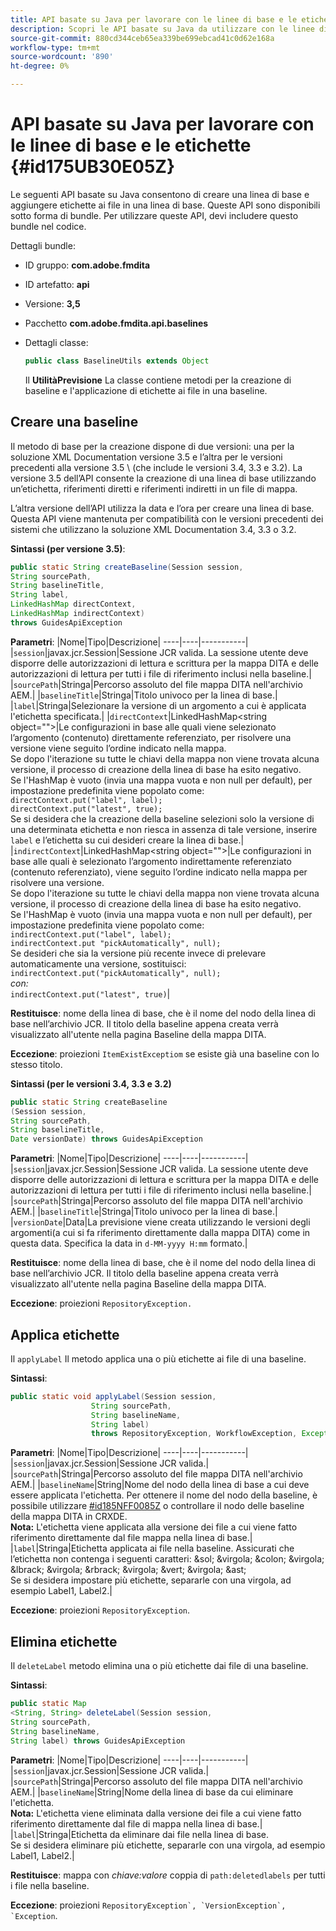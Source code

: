 ```yaml
---
title: API basate su Java per lavorare con le linee di base e le etichette
description: Scopri le API basate su Java da utilizzare con le linee di base e le etichette
source-git-commit: 880cd344ceb65ea339be699ebcad41c0d62e168a
workflow-type: tm+mt
source-wordcount: '890'
ht-degree: 0%

---
```


# API basate su Java per lavorare con le linee di base e le etichette {#id175UB30E05Z}

Le seguenti API basate su Java consentono di creare una linea di base e aggiungere etichette ai file in una linea di base. Queste API sono disponibili sotto forma di bundle. Per utilizzare queste API, devi includere questo bundle nel codice.

Dettagli bundle:

- ID gruppo: **com.adobe.fmdita**

- ID artefatto: **api**

- Versione: **3,5**

- Pacchetto **com.adobe.fmdita.api.baselines**

- Dettagli classe:

  ```JAVA
  public class BaselineUtils extends Object
  ```

  Il **UtilitàPrevisione** La classe contiene metodi per la creazione di baseline e l&#39;applicazione di etichette ai file in una baseline.


## Creare una baseline

Il metodo di base per la creazione dispone di due versioni: una per la soluzione XML Documentation versione 3.5 e l’altra per le versioni precedenti alla versione 3.5 \ (che include le versioni 3.4, 3.3 e 3.2\). La versione 3.5 dell’API consente la creazione di una linea di base utilizzando un’etichetta, riferimenti diretti e riferimenti indiretti in un file di mappa.

L’altra versione dell’API utilizza la data e l’ora per creare una linea di base. Questa API viene mantenuta per compatibilità con le versioni precedenti dei sistemi che utilizzano la soluzione XML Documentation 3.4, 3.3 o 3.2.

**Sintassi \(per versione 3.5\)**:

```JAVA
public static String createBaseline(Session session, 
String sourcePath, 
String baselineTitle, 
String label, 
LinkedHashMap directContext, 
LinkedHashMap indirectContext) 
throws GuidesApiException
```

**Parametri**: |Nome|Tipo|Descrizione| ----|----|-----------| |`session`|javax.jcr.Session|Sessione JCR valida. La sessione utente deve disporre delle autorizzazioni di lettura e scrittura per la mappa DITA e delle autorizzazioni di lettura per tutti i file di riferimento inclusi nella baseline.| |`sourcePath`|Stringa|Percorso assoluto del file mappa DITA nell&#39;archivio AEM.| |`baselineTitle`|Stringa|Titolo univoco per la linea di base.| |`label`|Stringa|Selezionare la versione di un argomento a cui è applicata l&#39;etichetta specificata.| |`directContext`|LinkedHashMap&lt;string object=&quot;&quot;>|Le configurazioni in base alle quali viene selezionato l’argomento \(contenuto\) direttamente referenziato, per risolvere una versione viene seguito l’ordine indicato nella mappa. <br> Se dopo l&#39;iterazione su tutte le chiavi della mappa non viene trovata alcuna versione, il processo di creazione della linea di base ha esito negativo. <br> Se l&#39;HashMap è vuoto \(invia una mappa vuota e non null per default\), per impostazione predefinita viene popolato come: <br>`directContext.put("label", label);` <br> `directContext.put("latest", true);` <br> Se si desidera che la creazione della baseline selezioni solo la versione di una determinata etichetta e non riesca in assenza di tale versione, inserire `label` e l’etichetta su cui desideri creare la linea di base.| |`indirectContext`|LinkedHashMap&lt;string object=&quot;&quot;>|Le configurazioni in base alle quali è selezionato l’argomento indirettamente referenziato \(contenuto referenziato\), viene seguito l’ordine indicato nella mappa per risolvere una versione. <br> Se dopo l&#39;iterazione su tutte le chiavi della mappa non viene trovata alcuna versione, il processo di creazione della linea di base ha esito negativo. <br> Se l&#39;HashMap è vuoto \(invia una mappa vuota e non null per default\), per impostazione predefinita viene popolato come: <br>`indirectContext.put("label", label);` <br>`indirectContext.put "pickAutomatically", null);` <br> Se desideri che sia la versione più recente invece di prelevare automaticamente una versione, sostituisci: <br>`indirectContext.put("pickAutomatically", null);` <br> _con:_ <br>`indirectContext.put("latest", true)`|

**Restituisce**: nome della linea di base, che è il nome del nodo della linea di base nell’archivio JCR. Il titolo della baseline appena creata verrà visualizzato all&#39;utente nella pagina Baseline della mappa DITA.

**Eccezione**: proiezioni ``ItemExistExceptiom`` se esiste già una baseline con lo stesso titolo.

**Sintassi \(per le versioni 3.4, 3.3 e 3.2\)**

```JAVA
public static String createBaseline
(Session session, 
String sourcePath, 
String baselineTitle, 
Date versionDate) throws GuidesApiException
```

**Parametri**: |Nome|Tipo|Descrizione| ----|----|-----------| |`session`|javax.jcr.Session|Sessione JCR valida. La sessione utente deve disporre delle autorizzazioni di lettura e scrittura per la mappa DITA e delle autorizzazioni di lettura per tutti i file di riferimento inclusi nella baseline.| |``sourcePath``|Stringa|Percorso assoluto del file mappa DITA nell&#39;archivio AEM.| |`baselineTitle`|Stringa|Titolo univoco per la linea di base.| |`versionDate`|Data|La previsione viene creata utilizzando le versioni degli argomenti\(a cui si fa riferimento direttamente dalla mappa DITA\) come in questa data. Specifica la data in `d-MM-yyyy H:mm` formato.|

**Restituisce**: nome della linea di base, che è il nome del nodo della linea di base nell’archivio JCR. Il titolo della baseline appena creata verrà visualizzato all&#39;utente nella pagina Baseline della mappa DITA.

**Eccezione**: proiezioni ``RepositoryException.``

## Applica etichette

Il ``applyLabel`` Il metodo applica una o più etichette ai file di una baseline.

**Sintassi**:

```JAVA
public static void applyLabel(Session session,
                  String sourcePath,
                  String baselineName,
                  String label)
                  throws RepositoryException, WorkflowException, Exception
```

**Parametri**: |Nome|Tipo|Descrizione| ----|----|-----------| |`session`|javax.jcr.Session|Sessione JCR valida.| |`sourcePath`|Stringa|Percorso assoluto del file mappa DITA nell&#39;archivio AEM.| |``baselineName``|String|Nome del nodo della linea di base a cui deve essere applicata l&#39;etichetta. Per ottenere il nome del nodo della baseline, è possibile utilizzare [\#id185NFF0085Z](#id185NFF0085Z) o controllare il nodo delle baseline della mappa DITA in CRXDE.<br> **Nota:** L&#39;etichetta viene applicata alla versione dei file a cui viene fatto riferimento direttamente dal file mappa nella linea di base.| |`label`|Stringa|Etichetta applicata ai file nella baseline. Assicurati che l’etichetta non contenga i seguenti caratteri: &amp;sol; &amp;virgola; &amp;colon; &amp;virgola; &amp;lbrack; &amp;virgola; &amp;rbrack; &amp;virgola; &amp;vert; &amp;virgola; &amp;ast; <br> Se si desidera impostare più etichette, separarle con una virgola, ad esempio Label1, Label2.|

**Eccezione**: proiezioni `RepositoryException`.

## Elimina etichette

Il ``deleteLabel`` metodo elimina una o più etichette dai file di una baseline.

**Sintassi**:

```JAVA
public static Map
<String, String> deleteLabel(Session session, 
String sourcePath, 
String baselineName, 
String label) throws GuidesApiException
```

**Parametri**: |Nome|Tipo|Descrizione| ----|----|-----------| |`session`|javax.jcr.Session|Sessione JCR valida.| |`sourcePath`|Stringa|Percorso assoluto del file mappa DITA nell&#39;archivio AEM.| |`baselineName`|String|Nome della linea di base da cui eliminare l&#39;etichetta. <br> **Nota:** L&#39;etichetta viene eliminata dalla versione dei file a cui viene fatto riferimento direttamente dal file di mappa nella linea di base.| |`label`|Stringa|Etichetta da eliminare dai file nella linea di base. <br> Se si desidera eliminare più etichette, separarle con una virgola, ad esempio Label1, Label2.|

**Restituisce**: mappa con *chiave:valore* coppia di `path:deletedlabels` per tutti i file nella baseline.

**Eccezione**: proiezioni ``RepositoryException`, `VersionException`, `Exception``.
